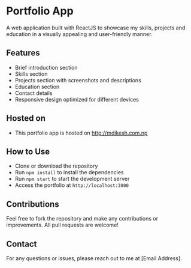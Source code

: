 # Portfolio App

A web application built with ReactJS to showcase my skills, projects and education in a visually appealing and user-friendly manner.

## Features
- Brief introduction section
- Skills section
- Projects section with screenshots and descriptions
- Education section
- Contact details
- Responsive design optimized for different devices

## Hosted on
- This portfolio app is hosted on http://mdikesh.com.np

## How to Use
- Clone or download the repository
- Run `npm install` to install the dependencies
- Run `npm start` to start the development server
- Access the portfolio at `http://localhost:3000`

## Contributions
Feel free to fork the repository and make any contributions or improvements. All pull requests are welcome!

## Contact
For any questions or issues, please reach out to me at [Email Address].
